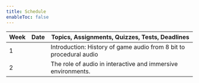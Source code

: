 ```yaml
---
title: Schedule
enableToc: false
---
```


| Week | Date | Topics, Assignments, Quizzes, Tests, Deadlines                     |
| ---- | ---- | ------------------------------------------------------------------ |
| 1    |      | Introduction: History of game audio from 8 bit to procedural audio |
| 2    |      | The role of audio in interactive and immersive environments.          |
<!-- 2		The role of audio in interactive and immersive environments
3		Introduction to the Unity game engine 
Assignment: Create three shapes and stack them on top of each other
4		Unity Audio Engine and Spatial Audio 
Assignment: Add sounds to an example project
5		Sound design for games
6		Intro to C# and Audio Scripting
7		Common Scenarios for implementing audio: ambiences, loops, footsteps, collisions etc. 
8		Introduction to spatial audio and spatial audio psychoacoustics: the theory behind immersive audio
9		Environmental Modeling: reverberation, distance, occlusion, obstruction, exclusion
10		Introduction to FMOD
11		Adaptive mixing
12		Audio Data Reduction
13		Final project prep and flex time 
Add sound to a prefab environment ex: https://assetstore.unity.com/packages/3d/environments/sci-fi/destroyed-city-free-6459

14		
15		
16		 -->
